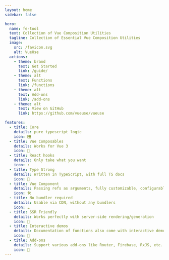 ```yaml
---
layout: home
sidebar: false

hero:
  name: fe-tool
  text: Collection of Vue Composition Utilities
  tagline: Collection of Essential Vue Composition Utilities
  image:
    src: /favicon.svg
    alt: VueUse
  actions:
    - theme: brand
      text: Get Started
      link: /guide/
    - theme: alt
      text: Functions
      link: /functions
    - theme: alt
      text: Add-ons
      link: /add-ons
    - theme: alt
      text: View on GitHub
      link: https://github.com/vueuse/vueuse

features:
  - title: Core
    details: pure typescript logic
    icon: 🎛
  - title: Vue Composables
    details: Works for Vue 3
    icon: 🚀
  - title: React hooks
    details: Only take what you want
    icon: ⚡
  - title: Type Strong
    details: Written in TypeScript, with full TS docs
    icon: 🦾
  - title: Vue Component
    details: Passing refs as arguments, fully customizable, configurable event filters and targets
    icon: 🛠
  - title: No bundler required
    details: Usable via CDN, without any bundlers
    icon: ☁️
  - title: SSR Friendly
    details: Works perfectly with server-side rendering/generation
    icon: 🔋
  - title: Interactive demos
    details: Documentation of functions also come with interactive demos!
    icon: 🎪
  - title: Add-ons
    details: Support various add-ons like Router, Firebase, RxJS, etc.
    icon: 🔌
---
```


<Home />
